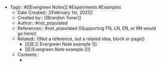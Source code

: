 - Tags:: #[[Evergreen Notes]] #Experiments #Examples
    - Date Created:: [[February 1st, 2021]]
    - Created by:: [[Brandon Toner]]
    - Author:: #not_populated
    - References:: #not_populated ((Supporting FN, LN, EN, or RN would go here))
    - Related::  ((Not a reference, but a related idea, block or page))
        - [[[[E:]] Evergreen Note example 1]]
        - [[E/Evergreen Note example 2]]
    - Contents:: 
        - <Note content goes here>
